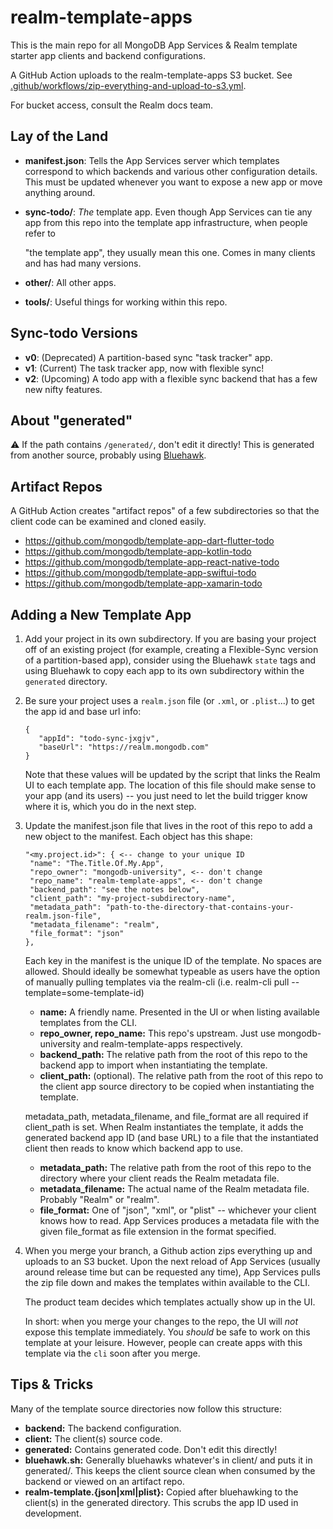 # realm-template-apps

This is the main repo for all MongoDB App Services & Realm template starter app
clients and backend configurations.

A GitHub Action uploads to the realm-template-apps S3 bucket. See [.github/workflows/zip-everything-and-upload-to-s3.yml](.github/workflows/zip-everything-and-upload-to-s3.yml).

For bucket access, consult the Realm docs team.

## Lay of the Land

- **manifest.json**: Tells the App Services server which templates correspond to
  which backends and various other configuration details. This must be updated
  whenever you want to expose a new app or move anything around.
- **sync-todo/**: _The_ template app. Even though App Services can tie any app
  from this repo into the template app infrastructure, when people refer to

  "the template app", they usually mean this one. Comes in many clients and has
  had many versions.
- **other/**: All other apps.
- **tools/**: Useful things for working within this repo.

## Sync-todo Versions

- **v0**: (Deprecated) A partition-based sync "task tracker" app.
- **v1**: (Current) The task tracker app, now with flexible sync!
- **v2**: (Upcoming) A todo app with a flexible sync backend that has a few new nifty features.

## About "generated"

⚠️ If the path contains `/generated/`, don't edit it directly! This is generated
from another source, probably using
[Bluehawk](https://github.com/mongodb-university/bluehawk).

## Artifact Repos

A GitHub Action creates "artifact repos" of a few subdirectories so that the client code can be examined and cloned easily.

- https://github.com/mongodb/template-app-dart-flutter-todo
- https://github.com/mongodb/template-app-kotlin-todo
- https://github.com/mongodb/template-app-react-native-todo
- https://github.com/mongodb/template-app-swiftui-todo
- https://github.com/mongodb/template-app-xamarin-todo

## Adding a New Template App

1. Add your project in its own subdirectory. If you are basing your project off
   of an existing project (for example, creating a Flexible-Sync version of a
   partition-based app), consider using the Bluehawk `state` tags and using
   Bluehawk to copy each app to its own subdirectory within the
   `generated` directory.

2. Be sure your project uses a `realm.json` file (or `.xml`, or `.plist`...) to
   get the app id and base url info:

   ```
   {
      "appId": "todo-sync-jxgjv",
      "baseUrl": "https://realm.mongodb.com"
   }
   ```

   Note that these values will be updated by the script that links the
   Realm UI to each template app. The location of this file should make sense
   to your app (and its users) -- you just need to let the build trigger know
   where it is, which you do in the next step.

3. Update the manifest.json file that lives in the root of this repo to add a
   new object to the manifest. Each object has this shape:

   ```
   "<my.project.id>": { <-- change to your unique ID
    "name": "The.Title.Of.My.App",
    "repo_owner": "mongodb-university", <-- don't change
    "repo_name": "realm-template-apps", <-- don't change
    "backend_path": "see the notes below",
    "client_path": "my-project-subdirectory-name",
    "metadata_path": "path-to-the-directory-that-contains-your-realm.json-file",
    "metadata_filename": "realm",
    "file_format": "json"
   },

   ```

   Each key in the manifest is the unique ID of the template. No spaces are
   allowed. Should ideally be somewhat typeable as users have the option of
   manually pulling templates via the realm-cli (i.e. realm-cli pull
   --template=some-template-id)

   - **name:** A friendly name. Presented in the UI or when listing available
     templates from the CLI.
   - **repo_owner, repo_name:** This repo's upstream. Just use mongodb-university
     and realm-template-apps respectively.
   - **backend_path:** The relative path from the root of this repo to the backend
     app to import when instantiating the template.
   - **client_path:** (optional). The relative path from the root of this repo to
     the client app source directory to be copied when instantiating the
     template.

   metadata_path, metadata_filename, and file_format are all required if
   client_path is set. When Realm instantiates the template, it adds the
   generated backend app ID (and base URL) to a file that the instantiated
   client then reads to know which backend app to use.

   - **metadata_path:** The relative path from the root of this repo to the
     directory where your client reads the Realm metadata file.
   - **metadata_filename:** The actual name of the Realm metadata file. Probably
     "Realm" or "realm".
   - **file_format:** One of "json", "xml", or "plist" -- whichever your client
     knows how to read. App Services produces a metadata file with the given
     file_format as file extension in the format specified.

4. When you merge your branch, a Github action zips everything up and uploads to
   an S3 bucket. Upon the next reload of App Services (usually around release
   time but can be requested any time), App Services pulls the zip file down and
   makes the templates within available to the CLI.

   The product team decides which templates actually show up in the UI.

   In short: when you merge your changes to the repo, the UI will _not_ expose
   this template immediately. You _should_ be safe to work on this template at
   your leisure. However, people can create apps with this template via the
   `cli` soon after you merge.

## Tips & Tricks

Many of the template source directories now follow this structure:

- **backend:** The backend configuration.
- **client:** The client(s) source code.
- **generated:** Contains generated code. Don't edit this directly!
- **bluehawk.sh:** Generally bluehawks whatever's in client/ and puts it in
  generated/. This keeps the client source clean when consumed by the backend or
  viewed on an artifact repo.
- **realm-template.{json|xml|plist}:** Copied after bluehawking to the client(s)
  in the generated directory. This scrubs the app ID used in development.
